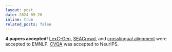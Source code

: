 ```yaml
---
layout: post
date: 2024-09-26
inline: true
related_posts: false
---
```


**4 papers accepted!** [LexC-Gen](https://arxiv.org/abs/2402.14086), [SEACrowd](https://arxiv.org/abs/2406.10118), and [crosslingual alignment](https://arxiv.org/abs/2406.16235) were accepted to EMNLP. [CVQA](https://arxiv.org/abs/2406.05967) was accepted to NeurIPS.
